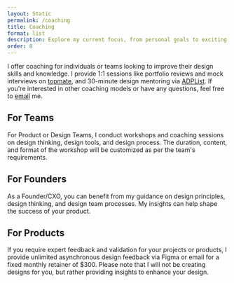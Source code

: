 ```yaml
---
layout: Static
permalink: /coaching
title: Coaching
format: list
description: Explore my current focus, from personal goals to exciting projects. Inspired by  Now Page idea
order: 8
---
```


I offer coaching for individuals or teams looking to improve their design skills and knowledge. I provide 1:1 sessions like portfolio reviews and mock interviews on <a href="https://topmate.io/hiran">topmate</a>, and 30-minute design mentoring via <a href="https://adplist.org/mentors/hiran-venugopalan">ADPList</a>. If you're interested in other coaching models or have any questions, feel free to <a href="mailto:hi@hiran.in">email</a> me.

## For Teams
For Product or Design Teams, I conduct workshops and coaching sessions on design thinking, design tools, and design process. The duration, content, and format of the workshop will be customized as per the team's requirements.

## For Founders
As a Founder/CXO, you can benefit from my guidance on design principles, design thinking, and design team processes. My insights can help shape the success of your product.

## For Products
If you require expert feedback and validation for your projects or products, I provide unlimited asynchronous design feedback via Figma or email for a fixed monthly retainer of $300. Please note that I will not be creating designs for you, but rather providing insights to enhance your design.



